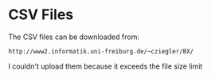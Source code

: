 # CSV Files

The CSV files can be downloaded from:
```
http://www2.informatik.uni-freiburg.de/~cziegler/BX/
```

I couldn't upload them because it exceeds the file size limit
